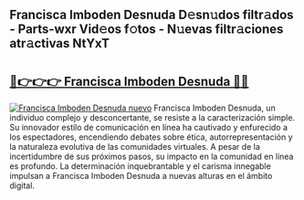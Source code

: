 ## Francisca Imboden Desnuda D𝚎sn𝚞dos filtr𝚊dos - Parts-wxr Vid𝚎os f𝚘tos - N𝚞evas filtr𝚊ciones atr𝚊ctivas NtYxT

# <h2><a href="http://mb95u0e.tromn.icu/?c=Francisca+Imboden+Desnuda">🔗👉👉👉 Francisca Imboden Desnuda 🔗🔗</a></h2>

[![Francisca Imboden Desnuda nuevo](https://i.imgur.com/pEAQMta.gif)](http://mb95u0e.tromn.icu/?c=Francisca+Imboden+Desnuda)
Francisca Imboden Desnuda, un individuo complejo y desconcertante, se resiste a la caracterización simple. Su innovador estilo de comunicación en línea ha cautivado y enfurecido a los espectadores, encendiendo debates sobre ética, autorrepresentación y la naturaleza evolutiva de las comunidades virtuales. A pesar de la incertidumbre de sus próximos pasos, su impacto en la comunidad en línea es profundo. La determinación inquebrantable y el carisma innegable impulsan a Francisca Imboden Desnuda a nuevas alturas en el ámbito digital.
